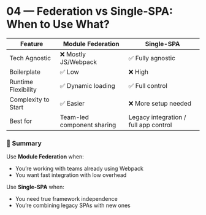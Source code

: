 # 04 — Federation vs Single-SPA: When to Use What?

| Feature               | Module Federation      | Single-SPA             |
|-----------------------|------------------------|------------------------|
| Tech Agnostic         | ❌ Mostly JS/Webpack    | ✅ Fully agnostic       |
| Boilerplate           | ✅ Low                  | ❌ High                 |
| Runtime Flexibility   | ✅ Dynamic loading      | ✅ Full control         |
| Complexity to Start   | ✅ Easier               | ❌ More setup needed    |
| Best for              | Team-led component sharing | Legacy integration / full app control |

### 🔎 Summary

Use **Module Federation** when:
- You’re working with teams already using Webpack
- You want fast integration with low overhead

Use **Single-SPA** when:
- You need true framework independence
- You’re combining legacy SPAs with new ones
